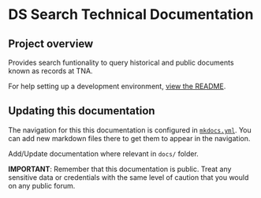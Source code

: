 # DS Search Technical Documentation

## Project overview

Provides search funtionality to query historical and public documents known as records at TNA.

For help setting up a development environment, [view the README](https://github.com/nationalarchives/ds-search/blob/main/README.md).

## Updating this documentation

The navigation for this this documentation is configured in [``mkdocs.yml``](https://github.com/nationalarchives/ds-search/blob/main/mkdocs.yml). You can add new markdown files there to get them to appear in the navigation.

Add/Update documentation where relevant in `docs/` folder.

**IMPORTANT**: Remember that this documentation is public. Treat any sensitive data or credentials with the same level of caution that you would on any public forum.
